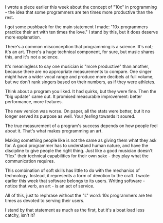 I wrote a piece earlier this week about the concept of "10x" in programming - the idea that some programmers are ten times more productive than the rest.

I got some pushback for the main statement I made: "10x programmers practice their art with ten times the love." I stand by this, but it does deserve more explanation.

There's a common misconception that programming is a science. It's not; it's an art. There's a huge technical component, for sure, but music shares this, and it's not a science.

It's meaningless to say one musician is "more productive" than another, because there are no appropriate measurements to compare. One singer might have a wider vocal range and produce more decibels at full volume, but we don't rank singers based on their numbers, as if they were athletes.

Think about a program you liked. It had quirks, but they were fine. Then the "big update" came out. It promised measurable improvement: better performance, more features.

The new version was worse. On paper, all the stats were better, but it no longer served its purpose as well. Your _feeling_ towards it soured.

The true measurement of a program's success depends on how people feel about it. That's what makes programming an art.

Making something people like is not the same as giving them what they ask for. A good programmer has to understand human nature, and have the discipline to give people the right thing. Just like a good musician doesn't "flex" their technical capabilities for their own sake - they play what the communication requires.

This combination of soft skills has little to do with the mechanics of technology. Instead, it represents a form of devotion to the craft. I wrote earlier this week that software belongs to its users. Writing software - notice that verb, an art - is an act of service.

All of this, just to rephrase without the "L" word: 10x programmers are ten times as devoted to serving their users.

I stand by that statement as much as the first, but it's a boat load less catchy, isn't it?
